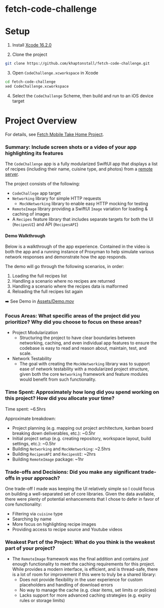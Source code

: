 # fetch-code-challenge

# Setup
1. Install [Xcode 16.2.0](https://xcodereleases.com)

2. Clone the project
```sh
git clone https://github.com/khaptonstall/fetch-code-challenge.git
```

3. Open `CodeChallenge.xcworkspace` in Xcode
```sh
cd fetch-code-challenge
xed CodeChallenge.xcworkspace
```

4. Select the `CodeChallenge` Scheme, then build and run to an iOS device target

# Project Overview

For details, see [Fetch Mobile Take Home Project](https://d3jbb8n5wk0qxi.cloudfront.net/take-home-project.html).

### Summary: Include screen shots or a video of your app highlighting its features

The `CodeChallenge` app is a fully modularized SwiftUI app that displays a list of recipes (including their name, cuisine type, and photos) from a [remote server](https://d3jbb8n5wk0qxi.cloudfront.net/recipes.json).

The project consists of the following:
- `CodeChallege` app target
- `Networking` library for simple HTTP requests
  - `MockNetworking`  library to enable easy HTTP mocking for testing
- `RemoteImage` library providing a SwiftUI `Image` variation for loading & caching of images
- A `Recipes` feature library that includes separate targets for both the UI (`RecipesUI`) and API (`RecipesAPI`)

#### Demo Walkthrough

Below is a walkthrough of the app experience. Contained in the video is both the app and a running instance of Proxyman to help simulate various network responses and demonstrate how the app responds.

The demo will go through the following scenarios, in order:
1. Loading the full recipes list
2. Handling a scenario where no recipes are returned
3. Handling a scenario where the recipes data is malformed
4. Reloading the full recipes list again

➡️ See Demo in [Assets/Demo.mov](Assets/Demo.mov)

### Focus Areas: What specific areas of the project did you prioritize? Why did you choose to focus on these areas?

- Project Modularization
  - Structuring the project to have clear boundaries between networking, caching, and even individual app features to ensure the codebase is easy to read and reason about, maintain, test, and scale.
- Network Testability
  - The goal with creating the `MockNetworking` library was to support ease of network testability with a modularized project structure, given both the core `Networking` framework and feature modules would benefit from such functionality.

### Time Spent: Approximately how long did you spend working on this project? How did you allocate your time?

Time spent: ~6.5hrs

Approximate breakdown:
- Project planning (e.g. mapping out project architecture, kanban board breaking down deliverables, etc.): ~0.5hr
- Initial project setup (e.g. creating repository, workspace layout, build settings, etc.): ~0.5hr
- Building `Networking` and `MockNetworking`: ~2.5hrs
- Building `RecipesAPI` and `RecipesUI`: ~2hrs
- Building `RemoteImage` package: ~1hr


### Trade-offs and Decisions: Did you make any significant trade-offs in your approach?

One trade-off I made was keeping the UI relatively simple so I could focus on building a well-separated set of core libraries. Given the data available, there were plenty of potential enhancements that I chose to defer in favor of core functionality:
- Filtering via `cuisine` type
- Searching by name
- More focus on highlighting recipe images
- Providing access to recipe source and Youtube videos

### Weakest Part of the Project: What do you think is the weakest part of your project?

- The `RemoteImage` framework was the final addition and contains _just_ enough functionality to meet the caching requirements for this project. While provides a modern interface, is efficient, and is thread-safe, there is a lot of room for improvement if this were to truly be a shared library:
  - Does not provide flexibility in the user experience for custom placeholders and handling of download errors
  - No way to manage the cache (e.g. clear items, set limits or policies)
  - Lacks support for more advanced caching strategies (e.g. expiry rules or storage limits)
